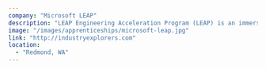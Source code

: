 ```yaml
---
company: "Microsoft LEAP"
description: "LEAP Engineering Acceleration Program (LEAP) is an immersive, 16-week program providing real-world experience through development and project management for individuals with non-traditional backgrounds or are returning to the workforce."
image: "/images/apprenticeships/microsoft-leap.jpg"
link: "http://industryexplorers.com"
location:
  - "Redmond, WA"
---
```

